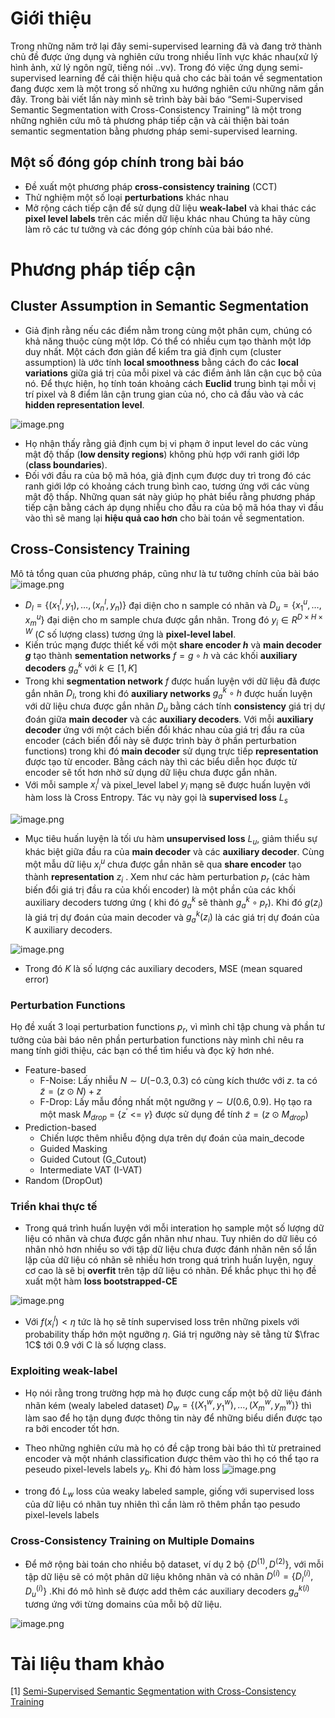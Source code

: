 # Giới thiệu
Trong những năm trở lại đây semi-supervised learning đã và đang trở thành chủ đề được ứng dụng và nghiên cứu trong nhiều lĩnh vực khác nhau(xử lý hình ảnh, xử lý ngôn ngữ, tiếng nói ..vv). Trong đó việc ứng dụng semi-supervised learning để cải thiện hiệu quả cho các bài toán về segmentation đang được xem là một trong số những xu hướng nghiên cứu những năm gần đây. Trong bài viết lần này mình sẽ trình bày bài báo “Semi-Supervised Semantic Segmentation with Cross-Consistency Training”  là một trong những nghiên cứu mô tả phương pháp tiếp cận và cải thiện bài toán semantic segmentation bằng phương pháp semi-supervised learning.

## Một số đóng góp chính trong bài báo
*  Đề xuất một phương pháp  **cross-consistency training** (CCT)
*  Thử nghiệm một số loại **perturbations** khác nhau 
*  Mở rộng cách tiếp cận để sử dụng dữ liệu **weak-label** và khai thác các **pixel level labels** trên các miền dữ liệu khác nhau
Chúng ta hãy cùng làm rõ các tư tưởng và các đóng góp chính của bài báo nhé.
# Phương pháp tiếp cận
## Cluster Assumption in Semantic Segmentation
* Giả định rằng nếu các điểm nằm trong cùng một phân cụm, chúng có khả năng thuộc cùng một lớp. Có thể có nhiều cụm tạo thành một lớp duy nhất. Một cách đơn giản để kiểm tra giả định cụm (cluster assumption) là ước tính **local smoothness** bằng cách đo các **local variations** giữa giá trị của mỗi pixel và các điểm ảnh lân cận cục bộ của nó. Để thực hiện, họ tính toán khoảng cách **Euclid** trung bình tại mỗi vị trí pixel và 8 điểm lân cận trung gian của nó, cho cả đầu vào và các **hidden representation level**. 

![image.png](https://images.viblo.asia/b8a2fcb3-b3c7-400c-9951-b42831a31570.png)

* Họ nhận thấy rằng giả định cụm bị vi phạm ở input level do các vùng mật độ thấp (**low density regions**) không phù hợp với ranh giới lớp (**class boundaries**). 
* Đối với đầu ra của bộ mã hóa, giả định cụm được duy trì trong đó các ranh giới lớp có khoảng cách trung bình cao, tương ứng với các vùng mật độ thấp.
Những quan sát này giúp họ phảt biểu rằng phương pháp tiếp cận bằng cách áp dụng nhiễu cho đầu ra của bộ mã hóa thay vì đầu vào thì sẽ mang lại **hiệu quả cao hơn** cho bài toán về segmentation.
## Cross-Consistency Training
Mô tả tổng quan của phương pháp, cũng như là tư tưởng chính của bài báo
![image.png](https://images.viblo.asia/25a7a6f3-cc22-4822-b5de-4b3898653612.png)

* $D _ { l } = \{ \left ( x _ { 1 } ^ { l }, y _ { 1 } \right ), \ldots, \left ( x _ { n } ^ { l }, y _ { n } \right ) \}$ đại diện cho n sample có nhãn và  $D _ { u } = \{ { x } _ { 1 } ^ { u }, \ldots, { x } _ { m } ^ { u } \}$ đại diện cho m sample chưa được gắn nhãn. Trong đó $y _ { i } \in {R} ^ { D \times H \times W }$ ($C$ số lượng class) tương ứng là **pixel-level label**. 
* Kiến trúc mạng được thiết kế với một **share encoder $h$** và **main decoder $g$** tạo thành **sementation networks** $f = g \circ h$ và các khối **auxiliary decoders** $g_{a}^{k}$ với $k \in \left [ 1, K \right ]$
* Trong khi **segmentation network** $f$ được huấn luyện với dữ liệu đã được gắn nhãn $D_{l}$, trong khi đó **auxiliary networks** $g_{a}^{k} \circ h$ được huấn luyện với dữ liệu chưa được gắn nhãn $D_{u}$ bằng cách tính **consistency** giá trị dự đoán giữa **main decoder** và các **auxiliary decoders**. Với mỗi **auxiliary decoder** ứng với một cách biến đổi khác nhau của giá trị đầu ra của encoder (cách biến đổi này sẽ được trình bày ở phần perturbation functions) trong khi đó **main decoder** sử dụng trực tiếp **representation** được tạo từ encoder. Bằng cách này thì các biểu diễn học được từ encoder sẽ tốt hơn nhờ sử dụng dữ liệu chưa được gắn nhãn.
* Với mỗi sample $x_{i}^{l}$ và pixel_level label $y_{i}$ mạng sẽ được huấn luyện với hàm loss là Cross Entropy. Tác vụ này gọi là **supervised loss** $L_{s}$

![image.png](https://images.viblo.asia/fba37a9c-5c20-4622-90a0-268aaaf6b559.png)

* Mục tiêu huấn luyện là tối ưu hàm **unsupervised loss** $L_{u}$, giảm thiểu sự khác biệt giữa đầu ra của **main decoder** và các **auxiliary decoder**. Cùng một mẫu dữ liệu $x_{i}^{u}$ chưa được gắn nhãn sẽ qua **share encoder** tạo thành **representation** $z_{i}$ . Xem như các hàm perturbation $p_{r}$ (các hàm biến đổi giá trị đầu ra của khối encoder) là một phần của các khối  auxiliary decoders tương ứng ( khi đó $g_{a}^{k}$ sẽ thành $g_{a}^{k} \circ p_{r}$). Khi đó $g(z_{i})$ là giá trị dự đoán của main decoder và $g_{a}^{k}(z_i)$ là các giá trị dự đoán của K auxiliary decoders.

![image.png](https://images.viblo.asia/f3e561cb-b2eb-48cb-a8dd-7e3b2c97e52e.png)
* Trong đó $K$ là số lượng các auxiliary decoders, MSE (mean squared error)

### Perturbation Functions
Họ đề xuất 3 loại perturbation functions $p_{r}$, vì mình chỉ tập chung và phần tư tưởng của bài báo nên phần perturbation functions này mình chỉ nêu ra mang tính giới thiệu, các bạn có thể tìm hiểu và đọc kỹ hơn nhé. 
* Feature-based 
    * F-Noise: Lấy nhiễu $N \sim U \left ( - 0. 3, 0. 3 \right )$ có cùng kích thước với $z$. ta có  $\tilde {{ z }} = (z \odot N) + z$
    * F-Drop: Lấy mẫu đồng nhất một ngưỡng $\gamma \sim U \left ( 0. 6, 0. 9 \right ).$ Họ tạo ra một mask $M_{drop}$ = {$z^'$ <= $\gamma$} được sử dụng để tính $\tilde {{ z }} = (z \odot M_{drop})$
* Prediction-based 
    * Chiến lược thêm nhiễu động dựa trên dự đoán của main_decode
    * Guided Masking 
    * Guided Cutout (G_Cutout)
    * Intermediate VAT (I-VAT)
* Random (DropOut)

### Triển khai thực tế 
* Trong quá trình huấn luyện với mỗi interation họ sample một số lượng dữ liệu có nhãn và chưa được gắn nhãn như nhau. Tuy nhiên do dữ liêu có nhãn nhỏ hơn nhiều so với tập dữ liệu chưa được đánh nhãn nên số lần lặp của dữ liệu có nhãn sẽ nhiều hơn trong quá trình huấn luyện, nguy cơ cao là sẽ bị **overfit** trên tập dữ liệu có nhãn. Để khắc phục thì họ đề xuất một hàm **loss bootstrapped-CE**
 
 ![image.png](https://images.viblo.asia/8b31221c-13fa-473e-a280-509313c0acbe.png)
 
* Với $f(x_{i}^{l}) <  \eta$ tức là họ sẽ tính supervised loss trên những pixels với probability thấp hớn một ngưỡng $\eta$. Giá trị ngưỡng này sẽ tằng từ $\frac 1C$ tới 0.9 với C là số lượng class.
### Exploiting weak-label
* Họ nói rằng trong trường hợp mà họ được cung cấp một bộ dữ liệu đánh nhãn kém (wealy labeled dataset) ${ D } _ { w } = \{ \left ( X _ { 1 } ^ { w }, y _ { 1 } ^ { w } \right ), \ldots, \left ( X _ { m } ^ { w }, y _ { m } ^ { w } \right ) \}$ thì làm sao để họ tận dụng được thông tin này để những biểu diển được tạo ra bởi encoder tốt hơn. 
* Theo những nghiên cứu mà họ có đề cập trong bài báo thì từ pretrained encoder và một nhánh classification được thêm vào thì họ có thể tạo ra peseudo pixel-levels labels $y_{b}$. Khi đó hàm loss 
![image.png](https://images.viblo.asia/09a40f55-a3ff-47ab-999e-41eda0e51c98.png)

* trong đó $L_{w}$ loss của weaky labeled sample, giống với supervised loss của dữ liệu có nhãn tuy nhiên thì cần làm rõ thêm phần tạo pesudo pixel-levels labels 
### Cross-Consistency Training on Multiple Domains
* Để mở rộng bài toán cho nhiều bộ dataset, ví dụ 2 bộ $\{ D ^ { \left ( 1 \right ) }, D ^ { \left ( 2 \right ) } \}$, với mỗi tập dữ liệu sẽ có một phân dữ liệu không nhãn và có nhãn $D ^ { \left ( i \right ) } = \{ D _ { l } ^ { \left ( i \right ) }, D _ { u } ^ { \left ( i \right ) } \}$ .Khi đó mô hình sẽ được add thêm các auxiliary decoders $g_{a}^{k(i)}$ tương ứng với từng domains của mỗi bộ dữ liệu.

![image.png](https://images.viblo.asia/ccaa8d6d-22a5-43b8-b9bb-f3f0a689b515.png)
#  Tài liệu tham khảo 
[1] [Semi-Supervised Semantic Segmentation with Cross-Consistency Training](https://arxiv.org/abs/2003.09005)